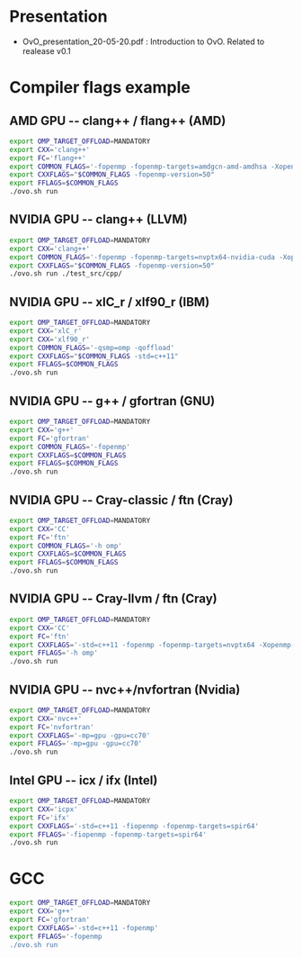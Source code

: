 # Presentation

- OvO_presentation_20-05-20.pdf : Introduction to OvO. Related to realease v0.1

# Compiler flags example

## AMD GPU -- clang++ / flang++ (AMD)

```bash
export OMP_TARGET_OFFLOAD=MANDATORY
export CXX='clang++'
export FC='flang++'
export COMMON_FLAGS='-fopenmp -fopenmp-targets=amdgcn-amd-amdhsa -Xopenmp-target=amdgcn-amd-amdhsa -march=gfx906'
export CXXFLAGS="$COMMON_FLAGS -fopenmp-version=50"
export FFLAGS=$COMMON_FLAGS
./ovo.sh run
```

## NVIDIA GPU -- clang++ (LLVM)

```bash
export OMP_TARGET_OFFLOAD=MANDATORY
export CXX='clang++'
export COMMON_FLAGS='-fopenmp -fopenmp-targets=nvptx64-nvidia-cuda -Xopenmp-target -march=sm_60'
export CXXFLAGS="$COMMON_FLAGS -fopenmp-version=50"
./ovo.sh run ./test_src/cpp/
```

## NVIDIA GPU -- xlC_r / xlf90_r (IBM)

```bash
export OMP_TARGET_OFFLOAD=MANDATORY
export CXX='xlC_r'
export CXX='xlf90_r'
export COMMON_FLAGS='-qsmp=omp -qoffload'
export CXXFLAGS="$COMMON_FLAGS -std=c++11"
export FFLAGS=$COMMON_FLAGS
./ovo.sh run
```

## NVIDIA GPU -- g++ / gfortran (GNU)

```bash
export OMP_TARGET_OFFLOAD=MANDATORY
export CXX='g++'
export FC='gfortran'
export COMMON_FLAGS='-fopenmp'
export CXXFLAGS=$COMMON_FLAGS
export FFLAGS=$COMMON_FLAGS
./ovo.sh run
```

## NVIDIA GPU -- Cray-classic / ftn (Cray)

```bash
export OMP_TARGET_OFFLOAD=MANDATORY
export CXX='CC'
export FC='ftn'
export COMMON_FLAGS='-h omp'
export CXXFLAGS=$COMMON_FLAGS
export FFLAGS=$COMMON_FLAGS
./ovo.sh run
```

## NVIDIA GPU -- Cray-llvm / ftn (Cray)

```bash
export OMP_TARGET_OFFLOAD=MANDATORY
export CXX='CC'
export FC='ftn'
export CXXFLAGS='-std=c++11 -fopenmp -fopenmp-targets=nvptx64 -Xopenmp-target -march=sm_70 -fopenmp-version=50'
export FFLAGS='-h omp'
./ovo.sh run
```

## NVIDIA GPU -- nvc++/nvfortran (Nvidia)

```bash
export OMP_TARGET_OFFLOAD=MANDATORY
export CXX='nvc++'
export FC='nvfortran'
export CXXFLAGS='-mp=gpu -gpu=cc70'
export FFLAGS='-mp=gpu -gpu=cc70'
./ovo.sh run
```

## Intel GPU -- icx / ifx (Intel)

```bash
export OMP_TARGET_OFFLOAD=MANDATORY
export CXX='icpx'
export FC='ifx'
export CXXFLAGS='-std=c++11 -fiopenmp -fopenmp-targets=spir64'
export FFLAGS='-fiopenmp -fopenmp-targets=spir64'
./ovo.sh run
```

# GCC

```bash
export OMP_TARGET_OFFLOAD=MANDATORY
export CXX='g++'
export FC='gfortran'
export CXXFLAGS='-std=c++11 -fopenmp'
export FFLAGS='-fopenmp
./ovo.sh run
```


